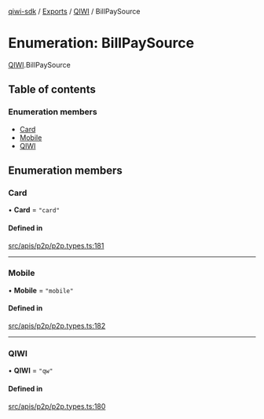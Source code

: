 [qiwi-sdk](../README.md) / [Exports](../modules.md) / [QIWI](../modules/QIWI.md) / BillPaySource

# Enumeration: BillPaySource

[QIWI](../modules/QIWI.md).BillPaySource

## Table of contents

### Enumeration members

- [Card](QIWI.BillPaySource.md#card)
- [Mobile](QIWI.BillPaySource.md#mobile)
- [QIWI](QIWI.BillPaySource.md#qiwi)

## Enumeration members

### Card

• **Card** = `"card"`

#### Defined in

[src/apis/p2p/p2p.types.ts:181](https://github.com/AlexXanderGrib/node-qiwi-sdk/blob/1999c21/src/apis/p2p/p2p.types.ts#L181)

___

### Mobile

• **Mobile** = `"mobile"`

#### Defined in

[src/apis/p2p/p2p.types.ts:182](https://github.com/AlexXanderGrib/node-qiwi-sdk/blob/1999c21/src/apis/p2p/p2p.types.ts#L182)

___

### QIWI

• **QIWI** = `"qw"`

#### Defined in

[src/apis/p2p/p2p.types.ts:180](https://github.com/AlexXanderGrib/node-qiwi-sdk/blob/1999c21/src/apis/p2p/p2p.types.ts#L180)
